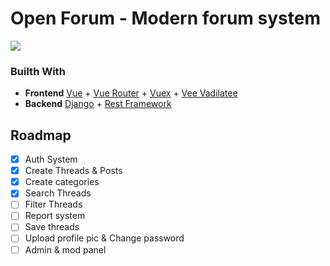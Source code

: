 # Open Forum - Modern forum system
![](https://i.imgur.com/cdCKeG4.gif)

### Builth With

- **Frontend** [Vue](https://vuejs.org) + [Vue Router](https://router.vuejs.org) + [Vuex](https://vuex.vuejs.org) + [Vee Vadilatee](https://vee-validate.logaretm.com/v4)
- **Backend** [Django](https://www.djangoproject.com) + [Rest Framework](https://www.django-rest-framework.org)

## Roadmap
- [X] Auth System
- [X] Create Threads & Posts
- [X] Create categories
- [X] Search Threads
- [ ] Filter Threads
- [ ] Report system
- [ ] Save threads
- [ ] Upload profile pic & Change password
- [ ] Admin & mod panel